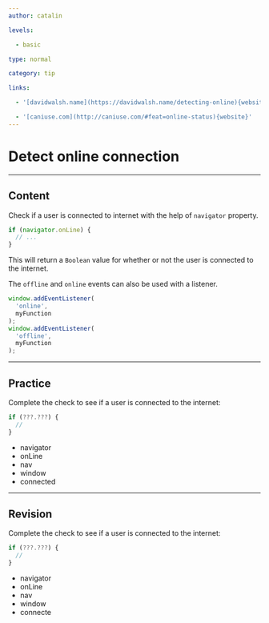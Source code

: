 ```yaml
---
author: catalin

levels:

  - basic

type: normal

category: tip

links:

  - '[davidwalsh.name](https://davidwalsh.name/detecting-online){website}'

  - '[caniuse.com](http://caniuse.com/#feat=online-status){website}'
---
```


# Detect online connection

---

## Content

Check if a user is connected to internet with the help of `navigator` property.

```javascript
if (navigator.onLine) {
  // ...
}
```

This will return a `Boolean` value for whether or not the user is connected to the internet.

The `offline` and `online` events can also be used with a listener.

```javascript
window.addEventListener(
  'online',
  myFunction
);
window.addEventListener(
  'offline',
  myFunction
);
```

---

## Practice

Complete the check to see if a user is connected to the internet:

```javascript
if (???.???) {
  //
}
```

- navigator
- onLine
- nav
- window
- connected

---

## Revision

Complete the check to see if a user is connected to the internet:

```javascript
if (???.???) {
  //
}
```

- navigator
- onLine
- nav
- window
- connecte
